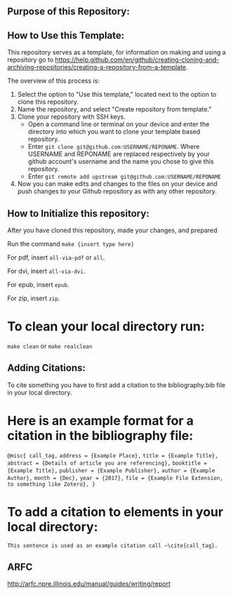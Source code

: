 ## Purpose of this Repository:


## How to Use this Template:

This repository serves as a template, for information on making and using a repository go to https://help.github.com/en/github/creating-cloning-and-archiving-repositories/creating-a-repository-from-a-template.

The overview of this process is:

1. Select the option to "Use this template," located next to the option to clone this repository.
2. Name the repository, and select "Create repository from template."
3. Clone your repository with SSH keys.
	* Open a command line or terminal on your device and enter the directory into which you want to clone your template based repository. 
	* Enter `git clone git@github.com:USERNAME/REPONAME`. Where USERNAME and REPONAME are replaced respectively by your github account's username and the name you chose to give this repository.
	* Enter `git remote add upstream git@github.com:USERNAME/REPONAME`
4. Now you can make edits and changes to the files on your device and push changes to your Github repository as with any other repository.

## How to Initialize this repository:
After you have cloned this repository, made your changes, and prepared 

Run the command
`make {insert type here}`

For pdf, insert `all-via-pdf` or `all`.

For dvi, insert `all-via-dvi`.

For epub, insert `epub`.

For zip, insert `zip`.

# To clean your local directory run:

`make clean` or `make realclean`

## Adding Citations:
To cite something you have to first add a citation to the bibliography.bib file in your local directory.

# Here is an example format for a citation in the bibliography file:

`@misc{ call_tag,`
	`address = {Example Place},`
	`title = {Example Title},`
	`abstract = {Details of article you are referencing},`
	`booktitle = {Example Title},`
	`publisher = {Example Publisher},`
	`author = {Example Author},`
	`month = {Dec},`
	`year = {2017},`
	`file = {Example File Extension, to something like Zotero},
}`

# To add a citation to elements in your local directory:

`This sentence is used as an example citation call ~\cite{call_tag}.`

## ARFC 
http://arfc.npre.illinois.edu/manual/guides/writing/report

